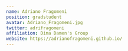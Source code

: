 ```yaml
---
name: Adriano Fragomeni
position: gradstudent 
avatar: Adriano_Fragomeni.jpg
twitter: adrifragomeni
affiliation: Dima Damen's Group
website: https://adrianofragomeni.github.io/
---
```

